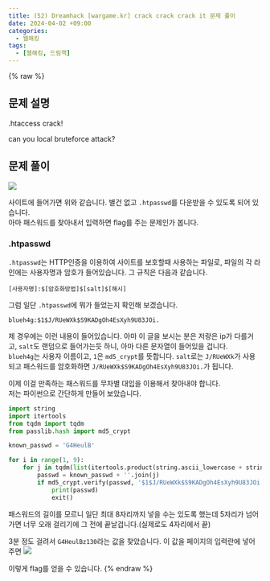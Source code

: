 ```yaml
---
title: (52) Dreamhack [wargame.kr] crack crack crack it 문제 풀이
date: 2024-04-02 +09:00
categories:
  - 웹해킹
tags:
  - [웹해킹, 드림핵]
---
```

{% raw %}
## 문제 설명
.htaccess crack!  
  
can you local bruteforce attack?

## 문제 풀이
![](https://kyuyeop.github.io/assets/img/post/52/1.png)

사이트에 들어가면 위와 같습니다. 별건 없고 `.htpasswd`를 다운받을 수 있도록 되어 있습니다.  
아마 패스워드를 찾아내서 입력하면 flag를 주는 문제인가 봅니다.

### .htpasswd
`.htpasswd`는 HTTP인증을 이용하여 사이트를 보호할때 사용하는 파일로, 파일의 각 라인에는 사용자명과 암호가 들어있습니다.
그 규칙은 다음과 같습니다.
```
[사용자명]:$[암호화방법]$[salt]$[해시]
```  
  

그럼 일단 `.htpasswd`에 뭐가 들었는지 확인해 보겠습니다.
```
blueh4g:$1$J/RUeWXk$S9KADgOh4EsXyh9U83JOi.
```
제 경우에는 이런 내용이 들어있습니다. 아마 이 글을 보시는 분은 저랑은 ip가 다를거고, `salt`도 랜덤으로 들어가는듯 하니, 아마 다른 문자열이 들어있을 겁니다.  
`blueh4g`는 사용자 이름이고, `1`은 `md5_crypt`를 뜻합니다. `salt`로는 `J/RUeWXk`가 사용되고 패스워드를 암호화하면 `J/RUeWXk$S9KADgOh4EsXyh9U83JOi.`가 됩니다.  
  
이제 이걸 만족하는 패스워드를 무차별 대입을 이용해서 찾아내야 합니다.  
저는 파이썬으로 간단하게 만들어 보았습니다.
```python
import string
import itertools
from tqdm import tqdm
from passlib.hash import md5_crypt

known_passwd = 'G4HeulB'

for i in range(1, 9):
    for j in tqdm(list(itertools.product(string.ascii_lowercase + string.digits, repeat=i))):
        passwd = known_passwd + ''.join(j)
        if md5_crypt.verify(passwd, '$1$J/RUeWXk$S9KADgOh4EsXyh9U83JOi.'):
            print(passwd)
            exit()
```
패스워드의 길이를 모르니 일단 최대 8자리까지 넣을 수는 있도록 했는데 5자리가 넘어가면 너무 오래 걸리기에 그 전에 끝날겁니다.(실제로도 4자리에서 끝)  
  
3분 정도 걸려서 `G4HeulBz130`라는 값을 찾았습니다. 이 값을 페이지의 입력란에 넣어주면
![](https://kyuyeop.github.io/assets/img/post/52/2.png)

이렇게 flag를 얻을 수 있습니다.
{% endraw %}